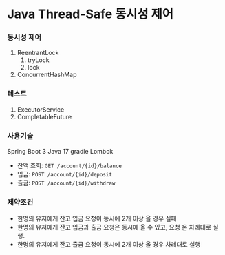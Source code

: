 # Java Thread-Safe 동시성 제어

### 동시성 제어

1. ReentrantLock
    1. tryLock
    2. lock
2. ConcurrentHashMap

### 테스트
1. ExecutorService
2. CompletableFuture

### 사용기술
Spring Boot 3
Java 17
gradle
Lombok

- 잔액 조회: `GET /account/{id}/balance`
- 입금: `POST /account/{id}/deposit`
- 출금: `POST /account/{id}/withdraw`

### 제약조건
- 한명의 유저에게 잔고 입금 요청이 동시에 2개 이상 올 경우 실패
- 한명의 유저에게 잔고 입금과 출금 요청은 동시에 올 수 있고, 요청 온 차례대로 실행.
- 한명의 유저에게 잔고 출금 요청이 동시에 2개 이상 올 경우 차례대로 실행